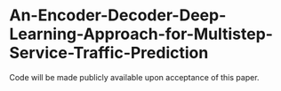 # An-Encoder-Decoder-Deep-Learning-Approach-for-Multistep-Service-Traffic-Prediction
Code will be made publicly available upon acceptance of this paper.
